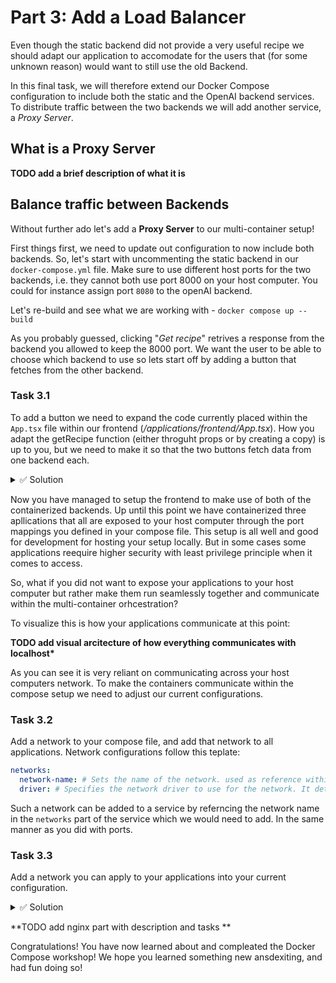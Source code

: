 # Part 3: Add a Load Balancer

Even though the static backend did not provide a very useful recipe we should adapt our application to accomodate for the users that (for some unknown reason) would want to still use the old Backend.

In this final task, we will therefore extend our Docker Compose configuration to include both the static and the OpenAI backend services. To distribute traffic between the two backends we will add another service, a _Proxy Server_.

## What is a Proxy Server

**TODO add a brief description of what it is**

## Balance traffic between Backends

Without further ado let's add a **Proxy Server** to our multi-container setup!

First things first, we need to update out configuration to now include both backends. So, let's start with uncommenting the static backend in our `docker-compose.yml` file. Make sure to use different host ports for the two backends, i.e. they cannot both use port 8000 on your host computer. You could for instance assign port `8080` to the openAI backend.

Let's re-build and see what we are working with - `docker compose up --build`

As you probably guessed, clicking "_Get recipe_" retrives a response from the backend you allowed to keep the 8000 port. We want the user to be able to choose which backend to use so lets start off by adding a button that fetches from the other backend.

### Task 3.1

To add a button we need to expand the code currently placed within the `App.tsx` file within our frontend (_/applications/frontend/App.tsx_). How you adapt the getRecipe function (either throguht props or by creating a copy) is up to you, but we need to make it so that the two buttons fetch data from one backend each.

<details>
<summary>✅ Solution</summary>
This task could be solved in different ways, so if you managed to get it working with two buttons that each requests their respective backends than you have succeeded.

But, if you would like to see one potential way of solving this we have shared our solution bellow.

```js
...

 async function getRecipeSmart() {
    setLoading(true);
    const requestBody = JSON.stringify({
      ingredients: ingredients,
    });
    await fetch("http://localhost:8080/recipes", {
      method: "POST",
      headers: {
        "Content-Type": "application/json",
      },
      body: requestBody,
    })
      .then((response) => response.json())
      .then((data) => setRecipe(data))
      .finally(() => setLoading(false));
  }

...

<Button onClick={getRecipe}>Get Recipe</Button>
<Button onClick={getRecipeSmart}>Get Smart Recipe</Button>

...
```

</details>

Now you have managed to setup the frontend to make use of both of the containerized backends. Up until this point we have containerized three apllications that all are exposed to your host computer through the port mappings you defined in your compose file. This setup is all well and good for development for hosting your setup locally. But in some cases some applications reequire higher security with least privilege principle when it comes to access.

So, what if you did not want to expose your applications to your host computer but rather make them run seamlessly together and communicate within the multi-container orhcestration?

To visualize this is how your applications communicate at this point:

**TODO add visual arcitecture of how everything communicates with localhost\***

As you can see it is very reliant on communicating across your host computers network. To make the containers communicate within the compose setup we need to adjust our current configurations.

### Task 3.2

Add a network to your compose file, and add that network to all applications. Network configurations follow this teplate:

```yml
networks:
  network-name: # Sets the name of the network. used as reference within the services.
  driver: # Specifies the network driver to use for the network. It determines how containers in the network communicate with each other.
```

Such a network can be added to a service by referncing the network name in the `networks` part of the service which we would need to add. In the same manner as you did with ports.

### Task 3.3

Add a network you can apply to your applications into your current configuration.

<details>
<summary>✅ Solution</summary>

```yml
version: "3"
services:
  python-backend:
    container_name: codepub-container-workshop-react-backend
    build:
      dockerfile: backend.dockerfile
      context: applications/backend/
    ports:
      - "8000:8000"
    networks:
      - mynet
  python-frontend:
    container_name: codepub-container-workshop-react-frontend
    build:
      dockerfile: dockerfile
      context: applications/frontend/
    ports:
      - "3000:3000"
    networks:
      - mynet
  openapi-bakend:
    container_name: codepub-container-workshop-openai-backend
    build:
      dockerfile: backend-openai.dockerfile
      context: applications/backend-openai/
    ports:
      - "8080:8080"
    networks:
      - mynet

networks:
  mynet:
    driver: bridge
```

</details>

**TODO add nginx part with description and tasks **

Congratulations! You have now learned about and compleated the Docker Compose workshop! We hope you learned something new ansdexiting, and had fun doing so!
